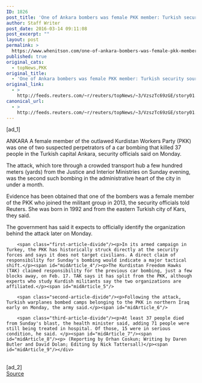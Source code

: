 ```yaml
---
ID: 1826
post_title: 'One of Ankara bombers was female PKK member: Turkish security sources'
author: Staff Writer
post_date: 2016-03-14 09:11:08
post_excerpt: ""
layout: post
permalink: >
  https://www.whenitson.com/one-of-ankara-bombers-was-female-pkk-member-turkish-security-sources/
published: true
original_cats:
  - topNews,PKK
original_title:
  - 'One of Ankara bombers was female PKK member: Turkish security sources'
original_link:
  - >
    http://feeds.reuters.com/~r/reuters/topNews/~3/VzszTc69zGE/story01.htm
canonical_url:
  - >
    http://feeds.reuters.com/~r/reuters/topNews/~3/VzszTc69zGE/story01.htm
---
```

 [ad_1]
<br><div id="articleText">
<span id="midArticle_start"/>

<span class="focusParagraph" readability="5"><p><span class="articleLocation">ANKARA</span> A female member of the outlawed Kurdistan Workers Party (PKK) was one of two suspected perpetrators of a car bombing that killed 37 people in the Turkish capital Ankara, security officials said on Monday.</p></span><span id="midArticle_0"/><p>The attack, which tore through a crowded transport hub a few hundred meters (yards) from the Justice and Interior Ministries on Sunday evening, was the second such bombing in the administrative heart of the city in under a month.</p><span id="midArticle_1"/><p>Evidence has been obtained that one of the bombers was a female member of the PKK who joined the militant group in 2013, the security officials told Reuters. She was born in 1992 and from the eastern Turkish city of Kars, they said.</p><span id="midArticle_2"/><p>The government has said it expects to officially identify the organization behind the attack later on Monday.</p><span id="midArticle_3"/>
        
        <span class="first-article-divide"/><p>In its armed campaign in Turkey, the PKK has historically struck directly at the security forces and says it does not target civilians. A direct claim of responsibility for Sunday's bombing would indicate a major tactical shift.</p><span id="midArticle_4"/><p>The Kurdistan Freedom Hawks (TAK) claimed responsibility for the previous car bombing, just a few blocks away, on Feb. 17. TAK says it has split from the PKK, although experts who study Kurdish militants say the two organizations are affiliated.</p><span id="midArticle_5"/>
        
        <span class="second-article-divide"/><p>Following the attack, Turkish warplanes bombed camps belonging to the PKK in northern Iraq early on Monday, the army said.</p><span id="midArticle_6"/>
        
        <span class="third-article-divide"/><p>At least 37 people died from Sunday's blast, the health minister said, adding 71 people were still being treated in hospital. Of those, 15 were in serious condition, he said. </p><span id="midArticle_7"/><span id="midArticle_8"/><p> (Reporting by Orhan Coskun; Writing by Daren Butler and David Dolan; Editing by Nick Tattersall)</p><span id="midArticle_9"/></div>
<br>[ad_2]
<br><a href="http://feeds.reuters.com/~r/reuters/topNews/~3/VzszTc69zGE/story01.htm">Source </a>
